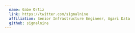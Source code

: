 ```yaml
---
  name: Gabe Ortiz
  link: https://twitter.com/signalnine
  affiliation: Senior Infrastructure Engineer, Agari Data
  github: signalnine
---
```

